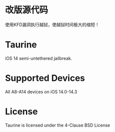 # 改版源代码

使用KFD漏洞执行越狱，使越狱时间极大的缩短！

# Taurine

iOS 14 semi-untethered jailbreak.

# Supported Devices

All A8-A14 devices on iOS 14.0-14.3

# License

Taurine is licensed under the 4-Clause BSD License
